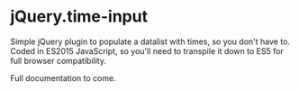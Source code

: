 # jQuery.time-input
Simple jQuery plugin to populate a datalist with times, so you don't have to. Coded in ES2015 JavaScript, so you'll need to transpile it down to ES5 for full browser compatibility. 

Full documentation to come. 

